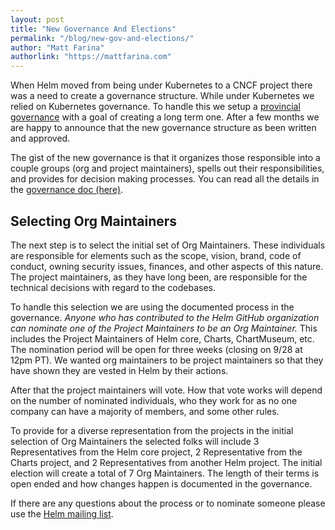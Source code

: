```yaml
---
layout: post
title: "New Governance And Elections"
permalink: "/blog/new-gov-and-elections/"
author: "Matt Farina"
authorlink: "https://mattfarina.com"
---
```


When Helm moved from being under Kubernetes to a CNCF project there was a need to create a governance structure. While under Kubernetes we relied on Kubernetes governance. To handle this we setup a [provincial governance](https://github.com/helm/community/blob/aa0586011786dfbc3993e7edd959a841241c96e3/governance/provisional-governance.md) with a goal of creating a long term one. After a few months we are happy to announce that the new governance structure as been written and approved.

The gist of the new governance is that it organizes those responsible into a couple groups (org and project maintainers), spells out their responsibilities, and provides for decision making processes. You can read all the details in the [governance doc (here)](https://github.com/helm/community/blob/master/governance/governance.md).

## Selecting Org Maintainers

The next step is to select the initial set of Org Maintainers. These individuals are responsible for elements such as the scope, vision, brand, code of conduct, owning security issues, finances, and other aspects of this nature. The project maintainers, as they have long been, are responsible for the technical decisions with regard to the codebases.

To handle this selection we are using the documented process in the governance. _Anyone who has contributed to the Helm GitHub organization can nominate one of the Project Maintainers to be an Org Maintainer._ This includes the Project Maintainers of Helm core, Charts, ChartMuseum, etc. The nomination period will be open for three weeks (closing on 9/28 at 12pm PT). We wanted org maintainers to be project maintainers so that they have shown they are vested in Helm by their actions.

After that the project maintainers will vote. How that vote works will depend on the number of nominated individuals, who they work for as no one company can have a majority of members, and some other rules.

To provide for a diverse representation from the projects in the initial selection of Org Maintainers the selected folks will include 3 Representatives from the Helm core project, 2 Representative from the Charts project, and 2 Representatives from another Helm project. The initial election will create a total of 7 Org Maintainers. The length of their terms is open ended and how changes happen is documented in the governance.

If there are any questions about the process or to nominate someone please use the [Helm mailing list](https://lists.cncf.io/g/cncf-helm).